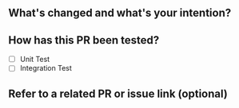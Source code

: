 <!--- Following the [contributing guidelines](https://github.com/singularity-data/risingwave/blob/main/CONTRIBUTING.md) will make it easier for us to review and accept your PR. --->

## What's changed and what's your intention?


## How has this PR been tested?
- [ ] Unit Test
- [ ] Integration Test

## Refer to a related PR or issue link (optional)
